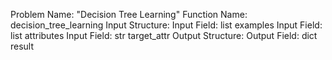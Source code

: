 Problem Name: "Decision Tree Learning"
Function Name: decision_tree_learning
Input Structure:
Input Field: list<dict> examples
Input Field: list<str> attributes
Input Field: str target_attr
Output Structure:
Output Field: dict result